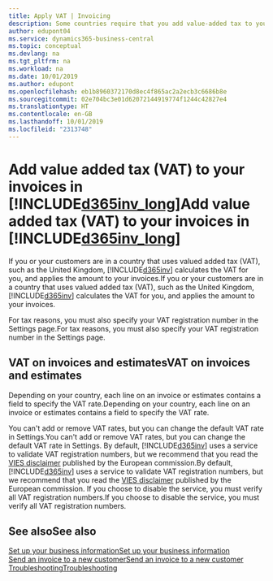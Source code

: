 ```yaml
---
title: Apply VAT | Invoicing
description: Some countries require that you add value-added tax to your invoices. It's easy to do in Invoicing.
author: edupont04
ms.service: dynamics365-business-central
ms.topic: conceptual
ms.devlang: na
ms.tgt_pltfrm: na
ms.workload: na
ms.date: 10/01/2019
ms.author: edupont
ms.openlocfilehash: eb1b8960372170d8ec4f865ac2a2ecb3c6686b8e
ms.sourcegitcommit: 02e704bc3e01d62072144919774f1244c42827e4
ms.translationtype: HT
ms.contentlocale: en-GB
ms.lasthandoff: 10/01/2019
ms.locfileid: "2313748"
---
```

# <a name="add-value-added-tax-vat-to-your-invoices-in-included365inv_longincludesd365inv_longmd"></a><span data-ttu-id="c2c4f-104">Add value added tax (VAT) to your invoices in [!INCLUDE[d365inv_long](includes/d365inv_long.md)]</span><span class="sxs-lookup"><span data-stu-id="c2c4f-104">Add value added tax (VAT) to your invoices in [!INCLUDE[d365inv_long](includes/d365inv_long.md)]</span></span>

<span data-ttu-id="c2c4f-105">If you or your customers are in a country that uses valued added tax (VAT), such as the United Kingdom, [!INCLUDE[d365inv](includes/d365inv.md)] calculates the VAT for you, and applies the amount to your invoices.</span><span class="sxs-lookup"><span data-stu-id="c2c4f-105">If you or your customers are in a country that uses valued added tax (VAT), such as the United Kingdom, [!INCLUDE[d365inv](includes/d365inv.md)] calculates the VAT for you, and applies the amount to your invoices.</span></span>  

<span data-ttu-id="c2c4f-106">For tax reasons, you must also specify your VAT registration number in the Settings page.</span><span class="sxs-lookup"><span data-stu-id="c2c4f-106">For tax reasons, you must also specify your VAT registration number in the Settings page.</span></span>  

## <a name="vat-on-invoices-and-estimates"></a><span data-ttu-id="c2c4f-107">VAT on invoices and estimates</span><span class="sxs-lookup"><span data-stu-id="c2c4f-107">VAT on invoices and estimates</span></span>

<span data-ttu-id="c2c4f-108">Depending on your country, each line on an invoice or estimates contains a field to specify the VAT rate.</span><span class="sxs-lookup"><span data-stu-id="c2c4f-108">Depending on your country, each line on an invoice or estimates contains a field to specify the VAT rate.</span></span>  

<span data-ttu-id="c2c4f-109">You can't add or remove VAT rates, but you can change the default VAT rate in Settings.</span><span class="sxs-lookup"><span data-stu-id="c2c4f-109">You can't add or remove VAT rates, but you can change the default VAT rate in Settings.</span></span> <span data-ttu-id="c2c4f-110">By default, [!INCLUDE[d365inv](includes/d365inv.md)] uses a service to validate VAT registration numbers, but we recommend that you read the [VIES disclaimer](https://go.microsoft.com/fwlink/?LinkID=841741) published by the European commission.</span><span class="sxs-lookup"><span data-stu-id="c2c4f-110">By default, [!INCLUDE[d365inv](includes/d365inv.md)] uses a service to validate VAT registration numbers, but we recommend that you read the [VIES disclaimer](https://go.microsoft.com/fwlink/?LinkID=841741) published by the European commission.</span></span> <span data-ttu-id="c2c4f-111">If you choose to disable the service, you must verify all VAT registration numbers.</span><span class="sxs-lookup"><span data-stu-id="c2c4f-111">If you choose to disable the service, you must verify all VAT registration numbers.</span></span>  

## <a name="see-also"></a><span data-ttu-id="c2c4f-112">See also</span><span class="sxs-lookup"><span data-stu-id="c2c4f-112">See also</span></span>
[<span data-ttu-id="c2c4f-113">Set up your business information</span><span class="sxs-lookup"><span data-stu-id="c2c4f-113">Set up your business information</span></span>](set-up-business-profile.md)  
[<span data-ttu-id="c2c4f-114">Send an invoice to a new customer</span><span class="sxs-lookup"><span data-stu-id="c2c4f-114">Send an invoice to a new customer</span></span>](send-invoice.md)  
[<span data-ttu-id="c2c4f-115">Troubleshooting</span><span class="sxs-lookup"><span data-stu-id="c2c4f-115">Troubleshooting</span></span>](about-troubleshooting.md)  
